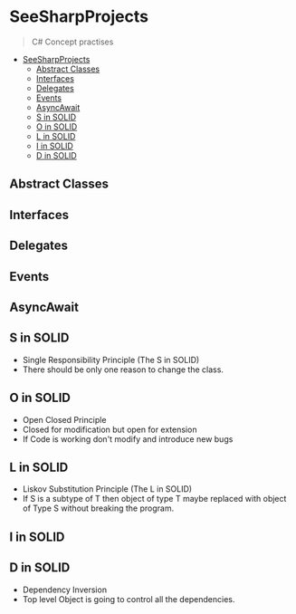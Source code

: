 # SeeSharpProjects
> C# Concept practises 

- [SeeSharpProjects](#SeeSharpProjects)
  - [Abstract Classes](#abstract-classes)
  - [Interfaces](#interfaces)
  - [Delegates](#delegates)
  - [Events](#events)
  - [AsyncAwait](#asyncawait)
  - [S in SOLID](#s-in-solid)
  - [O in SOLID](#o-in-solid)
  - [L in SOLID](#l-in-solid)
  - [I in SOLID](#i-in-solid)
  - [D in SOLID](#d-in-solid)

## Abstract Classes ##

## Interfaces ##

## Delegates ##

## Events ##

## AsyncAwait ##

## S in SOLID ##
* Single Responsibility Principle (The S in SOLID)
* There should be only one reason to change the class.

## O in SOLID ##
* Open Closed Principle 
* Closed for modification but open for extension
* If Code is working don't modify and introduce new bugs 

## L in SOLID ##
* Liskov Substitution Principle (The L in SOLID)
* If S is a subtype of T then object of type T maybe replaced with object of Type S without breaking the program. 

## I in SOLID ##

## D in SOLID ##
* Dependency Inversion 
* Top level Object is going to control all the dependencies.
    
